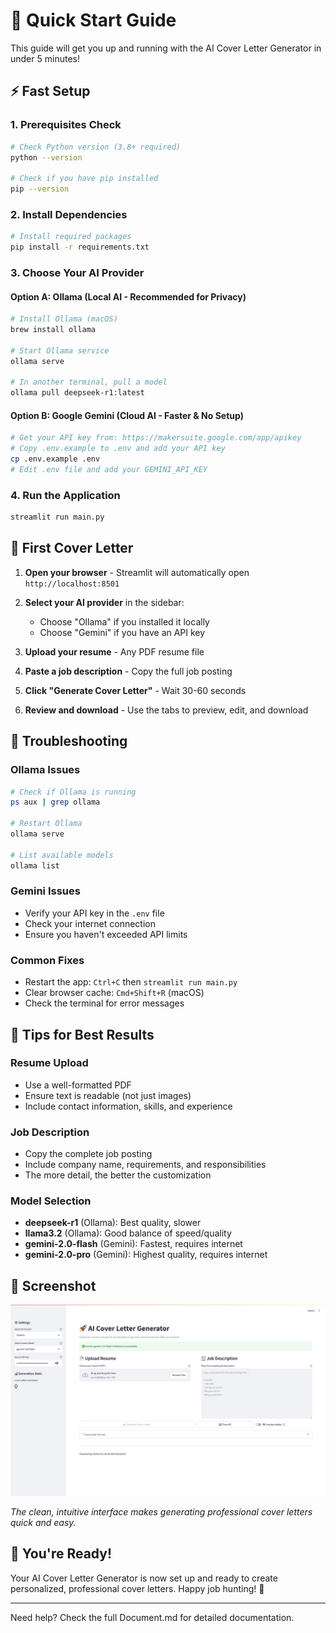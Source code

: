 # 🚀 Quick Start Guide

This guide will get you up and running with the AI Cover Letter Generator in under 5 minutes!

## ⚡ Fast Setup

### 1. Prerequisites Check

```bash
# Check Python version (3.8+ required)
python --version

# Check if you have pip installed
pip --version
```

### 2. Install Dependencies

```bash
# Install required packages
pip install -r requirements.txt
```

### 3. Choose Your AI Provider

#### Option A: Ollama (Local AI - Recommended for Privacy)

```bash
# Install Ollama (macOS)
brew install ollama

# Start Ollama service
ollama serve

# In another terminal, pull a model
ollama pull deepseek-r1:latest
```

#### Option B: Google Gemini (Cloud AI - Faster & No Setup)

```bash
# Get your API key from: https://makersuite.google.com/app/apikey
# Copy .env.example to .env and add your API key
cp .env.example .env
# Edit .env file and add your GEMINI_API_KEY
```

### 4. Run the Application

```bash
streamlit run main.py
```

## 🎯 First Cover Letter

1. **Open your browser** - Streamlit will automatically open `http://localhost:8501`

2. **Select your AI provider** in the sidebar:

   - Choose "Ollama" if you installed it locally
   - Choose "Gemini" if you have an API key

3. **Upload your resume** - Any PDF resume file

4. **Paste a job description** - Copy the full job posting

5. **Click "Generate Cover Letter"** - Wait 30-60 seconds

6. **Review and download** - Use the tabs to preview, edit, and download

## 🔧 Troubleshooting

### Ollama Issues

```bash
# Check if Ollama is running
ps aux | grep ollama

# Restart Ollama
ollama serve

# List available models
ollama list
```

### Gemini Issues

- Verify your API key in the `.env` file
- Check your internet connection
- Ensure you haven't exceeded API limits

### Common Fixes

- Restart the app: `Ctrl+C` then `streamlit run main.py`
- Clear browser cache: `Cmd+Shift+R` (macOS)
- Check the terminal for error messages

## 📝 Tips for Best Results

### Resume Upload

- Use a well-formatted PDF
- Ensure text is readable (not just images)
- Include contact information, skills, and experience

### Job Description

- Copy the complete job posting
- Include company name, requirements, and responsibilities
- The more detail, the better the customization

### Model Selection

- **deepseek-r1** (Ollama): Best quality, slower
- **llama3.2** (Ollama): Good balance of speed/quality
- **gemini-2.0-flash** (Gemini): Fastest, requires internet
- **gemini-2.0-pro** (Gemini): Highest quality, requires internet

## 📸 Screenshot

![Cover Letter Generator Interface](public/AI%20Cover%20Letter%20Generator.jpeg)

_The clean, intuitive interface makes generating professional cover letters quick and easy._

## 🎉 You're Ready!

Your AI Cover Letter Generator is now set up and ready to create personalized, professional cover letters. Happy job hunting! 🎯

---

Need help? Check the full Document.md for detailed documentation.
